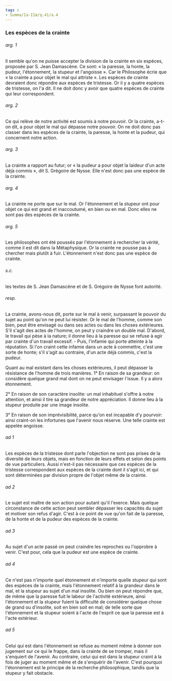 ```yaml
---
tags : 
- Summa/Ia-IIæ/q.41/a.4
---
```


### Les espèces de la crainte

###### arg. 1
Il semble qu'on ne puisse accepter la division de la crainte en six espèces, proposée par S. Jean Damascène. Ce sont: « la paresse, la honte, la pudeur, l'étonnement, la stupeur et l'angoisse ». Car le Philosophe écrie que « la crainte a pour objet le mal qui attriste ». Les espèces de crainte devraient donc répondre aux espèces de tristesse. Or il y a quatre espèces de tristesse, on l'a dit. Il ne doit donc y avoir que quatre espèces de crainte qui leur correspondent. 

###### arg. 2
Ce qui relève de notre activité est soumis à notre pouvoir. Or la crainte, a-t-on dit, a pour objet le mal qui dépasse notre pouvoir. On ne doit donc pas classer dans les espèces de la crainte, la paresse, la honte et la pudeur, qui concernent notre action. 

###### arg. 3
La crainte a rapport au futur; or « la pudeur a pour objet la laideur d'un acte déjà commis », dit S. Grégoire de Nysse. Elle n'est donc pas une espèce de la crainte. 

###### arg. 4
La crainte ne porte que sur le mal. Or l'étonnement et la stupeur ont pour objet ce qui est grand et inaccoutumé, en bien ou en mal. Donc elles ne sont pas des espèces de la crainte. 

###### arg. 5
Les philosophes ont été poussés par l'étonnement à rechercher la vérité, comme il est dit dans la Métaphysique. Or la crainte ne pousse pas à chercher mais plutôt à fuir. L'étonnement n'est donc pas une espèce de crainte. 

###### s.c.
les textes de S. Jean Damascène et de S. Grégoire de Nysse font autorité. 

###### resp.
La crainte, avons-nous dit, porte sur le mal à venir, surpassant le pouvoir du sujet au point qu'on ne peut lui résister. Or le mal de l'homme, comme son bien, peut être envisagé ou dans ses actes ou dans les choses extérieures. S'il s'agit des actes de l'homme, on peut y craindre un double mal. D'abord, le travail qui pèse à la nature; il donne lieu à la paresse qui se refuse à agir par crainte d'un travail excessif. - Puis, l'infamie qui porte atteinte à la réputation. Si l'on craint cette infamie dans un acte à commettre, c'est une sorte de honte; s'il s'agit au contraire, d'un acte déjà commis, c'est la pudeur. 

Quant au mal existant dans les choses extérieures, il peut dépasser la résistance de l'homme de trois manières. 1° En raison de sa grandeur: on considère quelque grand mal dont on ne peut envisager l'issue. Il y a alors étonnement. 

2° En raison de son caractère insolite: un mal inhabituel s'offre à notre attention, et ainsi il tire sa grandeur de notre appréciation. Il donne lieu à la stupeur produite par une image insolite. 

3° En raison de son imprévisibilité, parce qu'on est incapable d'y pourvoir: ainsi craint-on les infortunes que l'avenir nous réserve. Une telle crainte est appelée angoisse. 

###### ad 1
Les espèces de la tristesse dont parle l'objection ne sont pas prises de la diversité de leurs objets, mais en fonction de leurs effets et selon des points de vue particuliers. Aussi n'est-il pas nécessaire que ces espèces de la tristesse correspondent aux espèces de la crainte dont il s'agit ici, et qui sont déterminées par division propre de l'objet même de la crainte. 

###### ad 2
Le sujet est maître de son action pour autant qu'il l'exerce. Mais quelque circonstance de cette action peut sembler dépasser les capacités du sujet et motiver son refus d'agir. C'est à ce point de vue qu'on fait de la paresse, de la honte et de la pudeur des espèces de la crainte. 

###### ad 3
Au sujet d'un acte passé on peut craindre les reproches ou l'opprobre à venir. C'est pour, cela que la pudeur est une espèce de crainte. 

###### ad 4
Ce n'est pas n'importe quel étonnement et n'importe quelle stupeur qui sont des espèces de la crainte, mais l'étonnement relatif à la grandeur dans le mal, et la stupeur au sujet d'un mal insolite. Ou bien on peut répondre que, de même que la paresse fuit le labeur de l'activité extérieure, ainsi l'étonnement et la stupeur fuient la difficulté de considérer quelque chose de grand ou d'insolite, soit en bien soit en mal; de telle sorte que l'étonnement et la stupeur soient à l'acte de l'esprit ce que la paresse est à l'acte extérieur. 

###### ad 5
Celui qui est dans l'étonnement se refuse au moment même à donner son jugement sur ce qui le frappe, dans la crainte de se tromper, mais il s'enquiert de l'avenir. Au contraire, celui qui est dans la stupeur craint à la fois de juger au moment même et de s'enquérir de l'avenir. C'est pourquoi l'étonnement est le principe de la recherche philosophique, tandis que la stupeur y fait obstacle. 

